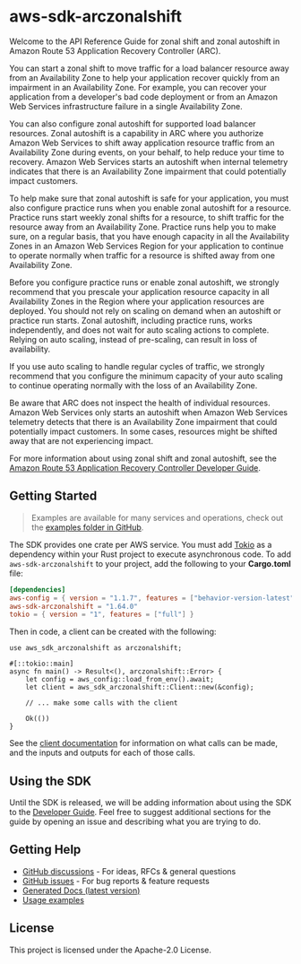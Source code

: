 # aws-sdk-arczonalshift

Welcome to the API Reference Guide for zonal shift and zonal autoshift in Amazon Route 53 Application Recovery Controller (ARC).

You can start a zonal shift to move traffic for a load balancer resource away from an Availability Zone to help your application recover quickly from an impairment in an Availability Zone. For example, you can recover your application from a developer's bad code deployment or from an Amazon Web Services infrastructure failure in a single Availability Zone.

You can also configure zonal autoshift for supported load balancer resources. Zonal autoshift is a capability in ARC where you authorize Amazon Web Services to shift away application resource traffic from an Availability Zone during events, on your behalf, to help reduce your time to recovery. Amazon Web Services starts an autoshift when internal telemetry indicates that there is an Availability Zone impairment that could potentially impact customers.

To help make sure that zonal autoshift is safe for your application, you must also configure practice runs when you enable zonal autoshift for a resource. Practice runs start weekly zonal shifts for a resource, to shift traffic for the resource away from an Availability Zone. Practice runs help you to make sure, on a regular basis, that you have enough capacity in all the Availability Zones in an Amazon Web Services Region for your application to continue to operate normally when traffic for a resource is shifted away from one Availability Zone.

Before you configure practice runs or enable zonal autoshift, we strongly recommend that you prescale your application resource capacity in all Availability Zones in the Region where your application resources are deployed. You should not rely on scaling on demand when an autoshift or practice run starts. Zonal autoshift, including practice runs, works independently, and does not wait for auto scaling actions to complete. Relying on auto scaling, instead of pre-scaling, can result in loss of availability.

If you use auto scaling to handle regular cycles of traffic, we strongly recommend that you configure the minimum capacity of your auto scaling to continue operating normally with the loss of an Availability Zone.

Be aware that ARC does not inspect the health of individual resources. Amazon Web Services only starts an autoshift when Amazon Web Services telemetry detects that there is an Availability Zone impairment that could potentially impact customers. In some cases, resources might be shifted away that are not experiencing impact.

For more information about using zonal shift and zonal autoshift, see the [Amazon Route 53 Application Recovery Controller Developer Guide](https://docs.aws.amazon.com/r53recovery/latest/dg/what-is-route53-recovery.html).

## Getting Started

> Examples are available for many services and operations, check out the
> [examples folder in GitHub](https://github.com/awslabs/aws-sdk-rust/tree/main/examples).

The SDK provides one crate per AWS service. You must add [Tokio](https://crates.io/crates/tokio)
as a dependency within your Rust project to execute asynchronous code. To add `aws-sdk-arczonalshift` to
your project, add the following to your **Cargo.toml** file:

```toml
[dependencies]
aws-config = { version = "1.1.7", features = ["behavior-version-latest"] }
aws-sdk-arczonalshift = "1.64.0"
tokio = { version = "1", features = ["full"] }
```

Then in code, a client can be created with the following:

```rust,no_run
use aws_sdk_arczonalshift as arczonalshift;

#[::tokio::main]
async fn main() -> Result<(), arczonalshift::Error> {
    let config = aws_config::load_from_env().await;
    let client = aws_sdk_arczonalshift::Client::new(&config);

    // ... make some calls with the client

    Ok(())
}
```

See the [client documentation](https://docs.rs/aws-sdk-arczonalshift/latest/aws_sdk_arczonalshift/client/struct.Client.html)
for information on what calls can be made, and the inputs and outputs for each of those calls.

## Using the SDK

Until the SDK is released, we will be adding information about using the SDK to the
[Developer Guide](https://docs.aws.amazon.com/sdk-for-rust/latest/dg/welcome.html). Feel free to suggest
additional sections for the guide by opening an issue and describing what you are trying to do.

## Getting Help

* [GitHub discussions](https://github.com/awslabs/aws-sdk-rust/discussions) - For ideas, RFCs & general questions
* [GitHub issues](https://github.com/awslabs/aws-sdk-rust/issues/new/choose) - For bug reports & feature requests
* [Generated Docs (latest version)](https://awslabs.github.io/aws-sdk-rust/)
* [Usage examples](https://github.com/awslabs/aws-sdk-rust/tree/main/examples)

## License

This project is licensed under the Apache-2.0 License.

